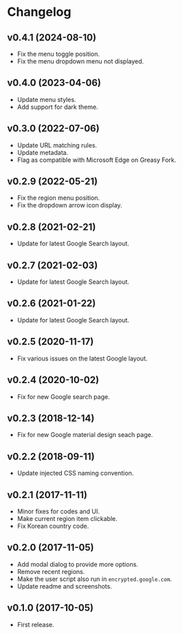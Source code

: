 # Changelog

## **v0.4.1** (2024-08-10)

- Fix the menu toggle position.
- Fix the menu dropdown menu not displayed.

## **v0.4.0** (2023-04-06)

- Update menu styles.
- Add support for dark theme.

## **v0.3.0** (2022-07-06)

- Update URL matching rules.
- Update metadata.
- Flag as compatible with Microsoft Edge on Greasy Fork.

## **v0.2.9** (2022-05-21)

- Fix the region menu position.
- Fix the dropdown arrow icon display.

## **v0.2.8** (2021-02-21)

- Update for latest Google Search layout.

## **v0.2.7** (2021-02-03)

- Update for latest Google Search layout.

## **v0.2.6** (2021-01-22)

- Update for latest Google Search layout.

## **v0.2.5** (2020-11-17)

- Fix various issues on the latest Google layout.

## **v0.2.4** (2020-10-02)

- Fix for new Google search page.

## **v0.2.3** (2018-12-14)

- Fix for new Google material design seach page.

## **v0.2.2** (2018-09-11)

- Update injected CSS naming convention.

## **v0.2.1** (2017-11-11)

- Minor fixes for codes and UI.
- Make current region item clickable.
- Fix Korean country code.

## **v0.2.0** (2017-11-05)

- Add modal dialog to provide more options.
- Remove recent regions.
- Make the user script also run in `encrypted.google.com`.
- Update readme and screenshots.

## **v0.1.0** (2017-10-05)

- First release.
